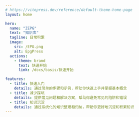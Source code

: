 ```yaml
---
# https://vitepress.dev/reference/default-theme-home-page
layout: home

hero:
  name: "ZEPG"
  text: "知识库"
  tagline: 日常积累
  image:
    src: /EPG.png
    alt: EpgPress
  actions:
    - theme: brand
      text: 快速开始
      link: /docs/basis/快速开始

features:
  - title: 快速入门
    details: 通过简单的步骤和示例，帮助你快速上手并掌握基本概念
  - title: 减少踩坑
    details: 提供常见问题和解决方案，帮助你避免常见的陷阱和错误
  - title: 知识沉淀
    details: 通过系统化的知识整理和归纳，帮助你更好地沉淀和积累知识
---
```



